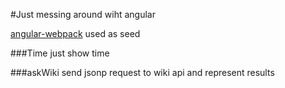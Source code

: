 #Just messing around wiht angular

[angular-webpack](https://github.com/preboot/angular-webpack) used as seed

###Time
just show time

###askWiki
send jsonp request to wiki api and represent results 
